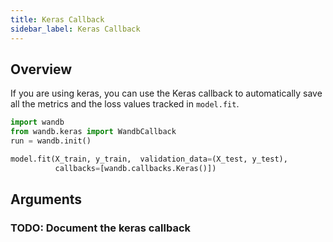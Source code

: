```yaml
---
title: Keras Callback
sidebar_label: Keras Callback
---
```


## Overview

If you are using keras, you can use the Keras callback to automatically save
all the metrics and the loss values tracked in `model.fit`.

```python
import wandb
from wandb.keras import WandbCallback
run = wandb.init()

model.fit(X_train, y_train,  validation_data=(X_test, y_test),
          callbacks=[wandb.callbacks.Keras()])
```

## Arguments

### TODO: Document the keras callback


